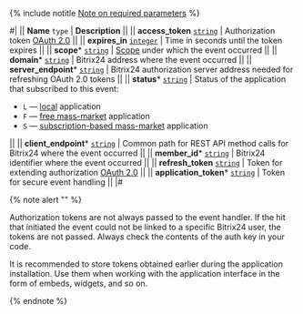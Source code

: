 {% include notitle [Note on required parameters](required.md) %}

#|
|| **Name**
`type` | **Description** ||
|| **access_token**
[`string`](../api-reference/data-types.md) | Authorization token [OAuth 2.0](../api-reference/oauth/index.md) ||
|| **expires_in**
[`integer`](../api-reference/data-types.md) | Time in seconds until the token expires ||
|| **scope***
[`string`](../api-reference/data-types.md) | [Scope](../api-reference/scopes/permissions.md) under which the event occurred ||
|| **domain***
[`string`](../api-reference/data-types.md) | Bitrix24 address where the event occurred ||
|| **server_endpoint***
[`string`](../api-reference/data-types.md) | Bitrix24 authorization server address needed for refreshing OAuth 2.0 tokens ||
|| **status***
[`string`](../api-reference/data-types.md) | Status of the application that subscribed to this event:

- `L` — [local](../local-integrations/local-apps.md) application
- `F` — [free mass-market](../market/index.md) application
- `S` — [subscription-based mass-market](../market/monetization/index.md) application

||
|| **client_endpoint***
[`string`](../api-reference/data-types.md) | Common path for REST API method calls for Bitrix24 where the event occurred ||
|| **member_id***
[`string`](../api-reference/data-types.md) | Bitrix24 identifier where the event occurred ||
|| **refresh_token**
[`string`](../api-reference/data-types.md) | Token for extending authorization [OAuth 2.0](../api-reference/oauth/index.md) ||
|| **application_token***
[`string`](../api-reference/data-types.md) | Token for secure event handling ||
|#

{% note alert "" %}

Authorization tokens are not always passed to the event handler. If the hit that initiated the event could not be linked to a specific Bitrix24 user, the tokens are not passed. Always check the contents of the auth key in your code.

It is recommended to store tokens obtained earlier during the application installation. Use them when working with the application interface in the form of embeds, widgets, and so on.

{% endnote %}